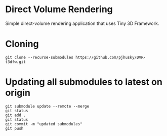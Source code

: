 # Direct Volume Rendering

Simple direct-volume rendering application that uses Tiny 3D Framework. 

# Cloning

	git clone --recurse-submodules https://github.com/pjhusky/DVR-t3dfw.git
	
# Updating all submodules to latest on origin

	git submodule update --remote --merge
	git status
	git add .
	git status
	git commit -m "updated submodules"
	git push
	